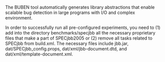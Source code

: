 The BUBEN tool automatically generates library abstractions that enable scalable bug detection in large programs with I/O and complex environment.

In order to successfully run all pre-configured experiments, you need to (1) add into the directory benchmarks/specjbb all the necessary proprietary files that make a part of SPECjbb2005 or (2) remove all tasks related to SPECjbb from build.xml.
The necessary files include jbb.jar, dat/SPECjbb_config.props, dat/xml/jbb-document.dtd, and dat/xml/template-document.xml.

